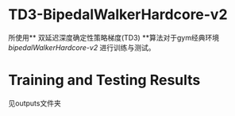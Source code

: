 # TD3-BipedalWalkerHardcore-v2
所使用** 双延迟深度确定性策略梯度(TD3) **算法对于gym经典环境 *bipedalWalkerHardcore-v2* 进行训练与测试。

# Training and Testing Results
见outputs文件夹